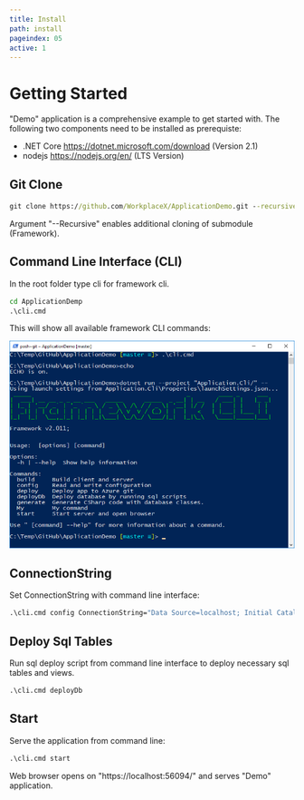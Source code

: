```yaml
---
title: Install
path: install
pageindex: 05
active: 1
--- 
```


# Getting Started

"Demo" application is a comprehensive example to get started with. The following two components need to be installed as prerequiste:

* .NET Core https://dotnet.microsoft.com/download (Version 2.1)
* nodejs https://nodejs.org/en/ (LTS Version)

## Git Clone
```cmd
git clone https://github.com/WorkplaceX/ApplicationDemo.git --recursive
```
Argument "--Recursive" enables additional cloning of submodule (Framework).

## Command Line Interface (CLI)
In the root folder type cli for framework cli.
```cmd
cd ApplicationDemp
.\cli.cmd
```
This will show all available framework CLI commands:

![Cli](Doc/Cli.png)

## ConnectionString
Set ConnectionString with command line interface:
```cmd
.\cli.cmd config ConnectionString="Data Source=localhost; Initial Catalog=Application; Integrated Security=True;"
```

## Deploy Sql Tables
Run sql deploy script from command line interface to deploy necessary sql tables and views.
```cmd
.\cli.cmd deployDb
```

## Start
Serve the application from command line:
```cmd
.\cli.cmd start
```

Web browser opens on "https://localhost:56094/" and serves "Demo" application.
